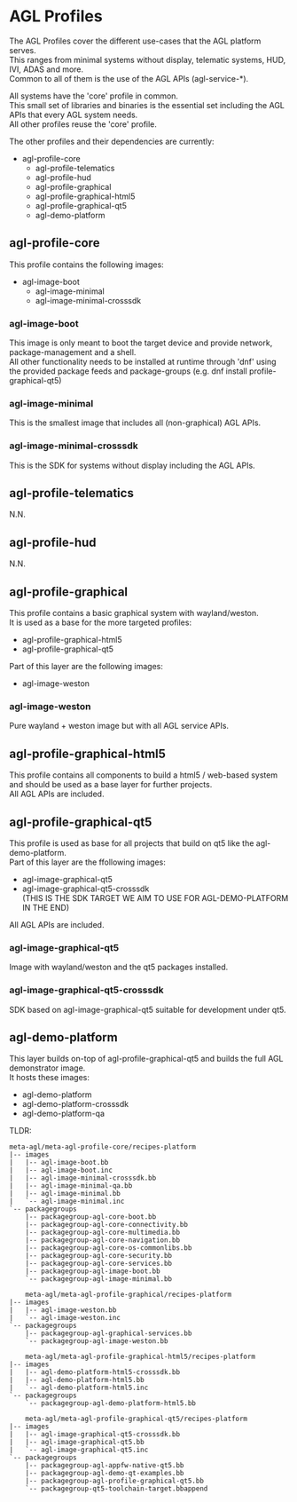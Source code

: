 # AGL Profiles

The AGL Profiles cover the different use-cases that the AGL platform serves.\
This ranges from minimal systems without display, telematic systems, HUD, IVI, ADAS and more.\
Common to all of them is the use of the AGL APIs (agl-service-*).

All systems have the 'core' profile in common.\
This small set of libraries and binaries is the essential set including the AGL APIs that every AGL system needs.\
All other profiles reuse the 'core' profile.

The other profiles and their dependencies are currently:

* agl-profile-core
  * agl-profile-telematics
  * agl-profile-hud
  * agl-profile-graphical
  * agl-profile-graphical-html5
  * agl-profile-graphical-qt5
  * agl-demo-platform

## agl-profile-core

This profile contains the following images:

* agl-image-boot
  * agl-image-minimal
  * agl-image-minimal-crosssdk

### agl-image-boot

This image is only meant to boot the target device and provide network, package-management and a shell.\
All other functionality needs to be installed at runtime through 'dnf' using the provided package feeds and package-groups (e.g. dnf install profile-graphical-qt5)

### agl-image-minimal

This is the smallest image that includes all (non-graphical) AGL APIs.

### agl-image-minimal-crosssdk

This is the SDK for systems without display including the AGL APIs.

## agl-profile-telematics

N.N.

## agl-profile-hud

N.N.

## agl-profile-graphical

This profile contains a basic graphical system with wayland/weston.\
It is used as a base for the more targeted profiles:

* agl-profile-graphical-html5
* agl-profile-graphical-qt5

Part of this layer are the following images:

* agl-image-weston

### agl-image-weston

Pure wayland + weston image but with all AGL service APIs.

## agl-profile-graphical-html5

This profile contains all components to build a html5 / web-based system and should be used as a base layer for further projects.\
All AGL APIs are included.

## agl-profile-graphical-qt5

This profile is used as base for all projects that build on qt5 like the agl-demo-platform.\
Part of this layer are the ffollowing images:

* agl-image-graphical-qt5
* agl-image-graphical-qt5-crosssdk\
  (THIS IS THE SDK TARGET WE AIM TO USE FOR AGL-DEMO-PLATFORM IN THE END)

All AGL APIs are included.

### agl-image-graphical-qt5

Image with wayland/weston and the qt5 packages installed.

### agl-image-graphical-qt5-crosssdk

SDK based on agl-image-graphical-qt5 suitable for development under qt5.

## agl-demo-platform

This layer builds on-top of agl-profile-graphical-qt5 and builds the full AGL demonstrator image.\
It hosts these images:

* agl-demo-platform
* agl-demo-platform-crosssdk
* agl-demo-platform-qa

TLDR:

```tree
meta-agl/meta-agl-profile-core/recipes-platform
|-- images
|   |-- agl-image-boot.bb
|   |-- agl-image-boot.inc
|   |-- agl-image-minimal-crosssdk.bb
|   |-- agl-image-minimal-qa.bb
|   |-- agl-image-minimal.bb
|   `-- agl-image-minimal.inc
`-- packagegroups
    |-- packagegroup-agl-core-boot.bb
    |-- packagegroup-agl-core-connectivity.bb
    |-- packagegroup-agl-core-multimedia.bb
    |-- packagegroup-agl-core-navigation.bb
    |-- packagegroup-agl-core-os-commonlibs.bb
    |-- packagegroup-agl-core-security.bb
    |-- packagegroup-agl-core-services.bb
    |-- packagegroup-agl-image-boot.bb
    `-- packagegroup-agl-image-minimal.bb

    meta-agl/meta-agl-profile-graphical/recipes-platform
|-- images
|   |-- agl-image-weston.bb
|   `-- agl-image-weston.inc
`-- packagegroups
    |-- packagegroup-agl-graphical-services.bb
    `-- packagegroup-agl-image-weston.bb

    meta-agl/meta-agl-profile-graphical-html5/recipes-platform
|-- images
|   |-- agl-demo-platform-html5-crosssdk.bb
|   |-- agl-demo-platform-html5.bb
|   `-- agl-demo-platform-html5.inc
`-- packagegroups
    `-- packagegroup-agl-demo-platform-html5.bb

    meta-agl/meta-agl-profile-graphical-qt5/recipes-platform
|-- images
|   |-- agl-image-graphical-qt5-crosssdk.bb
|   |-- agl-image-graphical-qt5.bb
|   `-- agl-image-graphical-qt5.inc
`-- packagegroups
    |-- packagegroup-agl-appfw-native-qt5.bb
    |-- packagegroup-agl-demo-qt-examples.bb
    |-- packagegroup-agl-profile-graphical-qt5.bb
    `-- packagegroup-qt5-toolchain-target.bbappend
```

